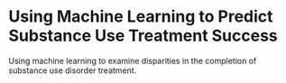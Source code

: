 # Using Machine Learning to Predict Substance Use Treatment Success
Using machine learning to examine disparities in the completion of substance use disorder treatment. 
